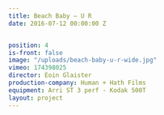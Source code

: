 ```yaml
---
title: Beach Baby — U R
date: 2016-07-12 00:00:00 Z


position: 4
is-front: false
image: "/uploads/beach-baby-u-r-wide.jpg"
vimeo: 174398025
director: Eoin Glaister
production-company: Human + Hath Films
equipment: Arri ST 3 perf - Kodak 500T
layout: project
---
```



